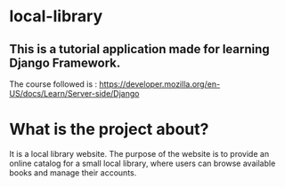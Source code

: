 # local-library

## This is a tutorial application made for learning Django Framework.

The course followed is : https://developer.mozilla.org/en-US/docs/Learn/Server-side/Django


# What is the project about?
It is a local library website. The purpose of the website is to provide an online catalog for a small local library, where users can browse available books and manage their accounts.
